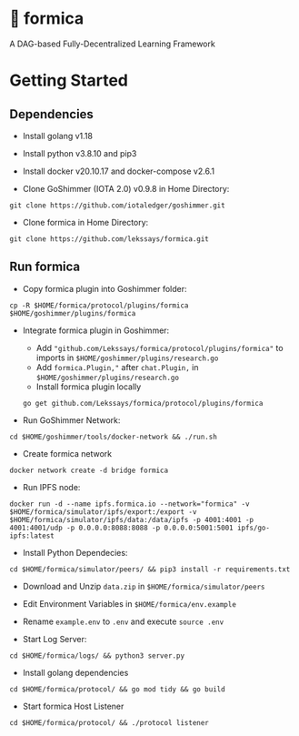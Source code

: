# :ant: formica
A DAG-based Fully-Decentralized Learning Framework


# Getting Started
## Dependencies
- Install golang v1.18

- Install python v3.8.10 and pip3

- Install docker v20.10.17 and docker-compose v2.6.1

- Clone GoShimmer (IOTA 2.0) v0.9.8 in Home Directory: 

```
git clone https://github.com/iotaledger/goshimmer.git
```

- Clone formica in Home Directory: 

```
git clone https://github.com/lekssays/formica.git
```

## Run formica
- Copy formica plugin into Goshimmer folder:

```
cp -R $HOME/formica/protocol/plugins/formica $HOME/goshimmer/plugins/formica
```

- Integrate formica plugin in Goshimmer:
    - Add ```
    "github.com/Lekssays/formica/protocol/plugins/formica"
    ``` to imports in `$HOME/goshimmer/plugins/research.go`
    - Add `formica.Plugin,"` after 	`chat.Plugin,` in `$HOME/goshimmer/plugins/research.go`
    - Install formica plugin locally 
    ```
    go get github.com/Lekssays/formica/protocol/plugins/formica
    ```

- Run GoShimmer Network: 

```
cd $HOME/goshimmer/tools/docker-network && ./run.sh
```

- Create formica network 

```
docker network create -d bridge formica
```

- Run IPFS node: 

```
docker run -d --name ipfs.formica.io --network="formica" -v $HOME/formica/simulator/ipfs/export:/export -v $HOME/formica/simulator/ipfs/data:/data/ipfs -p 4001:4001 -p 4001:4001/udp -p 0.0.0.0:8088:8088 -p 0.0.0.0:5001:5001 ipfs/go-ipfs:latest
```

- Install Python Dependecies: 

```
cd $HOME/formica/simulator/peers/ && pip3 install -r requirements.txt
```

- Download and Unzip `data.zip` in `$HOME/formica/simulator/peers`

- Edit Environment Variables in `$HOME/formica/env.example`

- Rename `example.env` to `.env` and execute `source .env`

- Start Log Server: 

```
cd $HOME/formica/logs/ && python3 server.py
```

- Install golang dependencies 

```
cd $HOME/formica/protocol/ && go mod tidy && go build
```

- Start formica Host Listener

```
cd $HOME/formica/protocol/ && ./protocol listener
```
